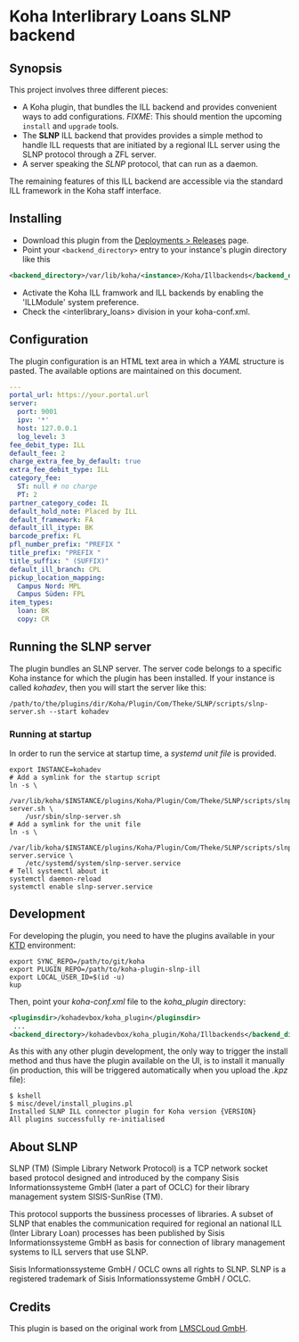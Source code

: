 # Koha Interlibrary Loans SLNP backend

## Synopsis

This project involves three different pieces:

* A Koha plugin, that bundles the ILL backend and provides convenient ways to add configurations.
  _FIXME_: This should mention the upcoming `install` and `upgrade` tools.
* The **SLNP** ILL backend that provides provides a simple method to handle ILL requests that
  are initiated by a regional ILL server using the SLNP protocol through a ZFL server.
* A server speaking the _SLNP_ protocol, that can run as a daemon.

The remaining features of this ILL backend are accessible via the standard ILL framework in the Koha staff interface.

## Installing

* Download this plugin from the [Deployments > Releases](https://gitlab.com/thekesolutions/plugins/slnp/koha-plugin-slnp-ill/-/releases) page.
* Point your `<backend_directory>` entry to your instance's plugin directory like this

```xml
<backend_directory>/var/lib/koha/<instance>/Koha/Illbackends</backend_directory>
```

* Activate the Koha ILL framwork and ILL backends by enabling the 'ILLModule' system preference.
* Check the <interlibrary_loans> division in your koha-conf.xml.

## Configuration

The plugin configuration is an HTML text area in which a _YAML_ structure is pasted. The available options
are maintained on this document.

```yaml
---
portal_url: https://your.portal.url
server:
  port: 9001
  ipv: '*'
  host: 127.0.0.1
  log_level: 3
fee_debit_type: ILL
default_fee: 2
charge_extra_fee_by_default: true
extra_fee_debit_type: ILL
category_fee:
  ST: null # no charge
  PT: 2
partner_category_code: IL
default_hold_note: Placed by ILL
default_framework: FA
default_ill_itype: BK
barcode_prefix: FL
pfl_number_prefix: "PREFIX "
title_prefix: "PREFIX "
title_suffix: " (SUFFIX)"
default_ill_branch: CPL
pickup_location_mapping:
  Campus Nord: MPL
  Campus Süden: FPL
item_types:
  loan: BK
  copy: CR
```

## Running the SLNP server

The plugin bundles an SLNP server. The server code belongs to a specific Koha instance for which the plugin has been installed. If your instance is called _kohadev_, then you will start the server like this:

```shell
/path/to/the/plugins/dir/Koha/Plugin/Com/Theke/SLNP/scripts/slnp-server.sh --start kohadev
```

### Running at startup

In order to run the service at startup time, a _systemd unit file_ is provided.

```shell
export INSTANCE=kohadev
# Add a symlink for the startup script
ln -s \
    /var/lib/koha/$INSTANCE/plugins/Koha/Plugin/Com/Theke/SLNP/scripts/slnp-server.sh \
    /usr/sbin/slnp-server.sh
# Add a symlink for the unit file
ln -s \
    /var/lib/koha/$INSTANCE/plugins/Koha/Plugin/Com/Theke/SLNP/scripts/slnp-server.service \
    /etc/systemd/system/slnp-server.service
# Tell systemctl about it
systemctl daemon-reload
systemctl enable slnp-server.service
```

## Development

For developing the plugin, you need to have the plugins available in your [KTD](https://gitlab.com/koha-community/koha-testing-docker) environment:

```shell
export SYNC_REPO=/path/to/git/koha
export PLUGIN_REPO=/path/to/koha-plugin-slnp-ill
export LOCAL_USER_ID=$(id -u)
kup
```

Then, point your _koha-conf.xml_ file to the *koha_plugin* directory:

```xml
<pluginsdir>/kohadevbox/koha_plugin</pluginsdir>
 ...
<backend_directory>/kohadevbox/koha_plugin/Koha/Illbackends</backend_directory>
```

As this with any other plugin development, the only way to trigger the install method
and thus have the plugin available on the UI, is to install it manually (in production,
this will be triggered automatically when you upload the _.kpz_ file):

```shell
$ kshell
$ misc/devel/install_plugins.pl
Installed SLNP ILL connector plugin for Koha version {VERSION}
All plugins successfully re-initialised
```

## About SLNP

SLNP (TM) (Simple Library Network Protocol) is a TCP network socket based protocol designed and introduced by the company Sisis Informationssysteme GmbH (later a part of OCLC) for their library management system SISIS-SunRise (TM).

This protocol supports the bussiness processes of libraries. A subset of SLNP that enables the communication required for regional an national ILL (Inter Library Loan) processes has been published by Sisis Informationssysteme GmbH as basis for connection of library management systems to ILL servers that use SLNP.

Sisis Informationssysteme GmbH / OCLC owns all rights to SLNP. SLNP is a registered trademark of Sisis Informationssysteme GmbH / OCLC.

## Credits

This plugin is based on the original work from [LMSCLoud GmbH](https://github.com/LMSCloud/ILLSLNPKoha).
